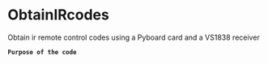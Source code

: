 # ObtainIRcodes
Obtain ir remote control codes using a Pyboard card and a VS1838 receiver

**`Purpose of the code`**



